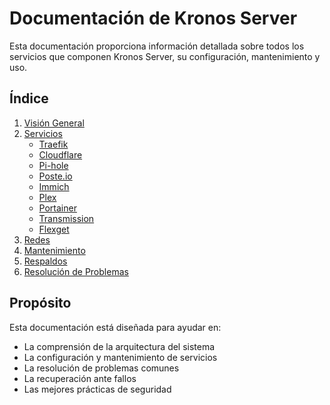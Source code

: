 # Documentación de Kronos Server

Esta documentación proporciona información detallada sobre todos los servicios que componen Kronos Server, su configuración, mantenimiento y uso.

## Índice

1. [Visión General](./overview.md)
2. [Servicios](./services/README.md)
   - [Traefik](./services/traefik.md)
   - [Cloudflare](./services/cloudflare.md)
   - [Pi-hole](./services/pihole.md)
   - [Poste.io](./services/postie.md)
   - [Immich](./services/immich.md)
   - [Plex](./services/plex.md)
   - [Portainer](./services/portainer.md)
   - [Transmission](./services/transmission.md)
   - [Flexget](./services/flexget.md)
3. [Redes](./networking.md)
4. [Mantenimiento](./maintenance.md)
5. [Respaldos](./backups.md)
6. [Resolución de Problemas](./troubleshooting.md)

## Propósito

Esta documentación está diseñada para ayudar en:
- La comprensión de la arquitectura del sistema
- La configuración y mantenimiento de servicios
- La resolución de problemas comunes
- La recuperación ante fallos
- Las mejores prácticas de seguridad
